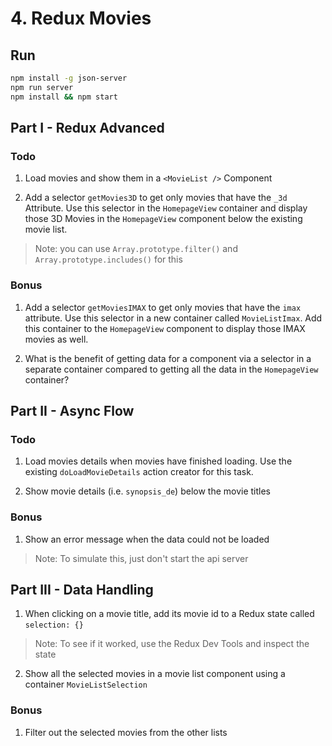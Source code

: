 # 4. Redux Movies

## Run

```sh
npm install -g json-server
npm run server
npm install && npm start
```

## Part I - Redux Advanced

### Todo

1. Load movies and show them in a `<MovieList />` Component

2. Add a selector `getMovies3D` to get only movies that have the `_3d` Attribute. Use this selector in the `HomepageView` container and display those 3D Movies in the `HomepageView` component below the existing movie list.

> Note: you can use `Array.prototype.filter()` and `Array.prototype.includes()` for this

### Bonus

1. Add a selector `getMoviesIMAX` to get only movies that have the `imax` attribute. Use this selector in a new container called `MovieListImax`. Add this container to the `HomepageView` component to display those IMAX movies as well.

2. What is the benefit of getting data for a component via a selector in a separate container compared to getting all the data in the `HomepageView` container? 


## Part II - Async Flow

### Todo

1. Load movies details when movies have finished loading. Use the existing `doLoadMovieDetails` action creator for this task.

2. Show movie details (i.e. `synopsis_de`) below the movie titles

### Bonus

1. Show an error message when the data could not be loaded

> Note: To simulate this, just don't start the api server


## Part III - Data Handling

1. When clicking on a movie title, add its movie id to a Redux state called `selection: {}`

> Note: To see if it worked, use the Redux Dev Tools and inspect the state 

2. Show all the selected movies in a movie list component using a container `MovieListSelection`

### Bonus

1. Filter out the selected movies from the other lists
